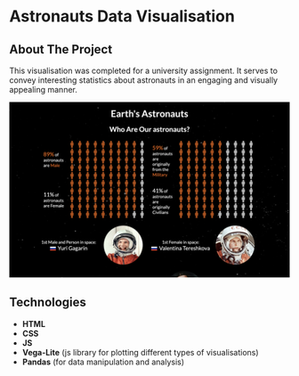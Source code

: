 # Astronauts Data Visualisation
## About The Project
This visualisation was completed for a university assignment. It serves to convey interesting statistics about astronauts in an engaging and visually appealing manner.

<img src="images/dataviz.png">

## Technologies
- **HTML**
- **CSS**
- **JS**
- **Vega-Lite** (js library for plotting different types of visualisations)
- **Pandas** (for data manipulation and analysis)
